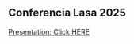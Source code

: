 ## Conferencia Lasa 2025

[Presentation: Click HERE](https://matdknu.github.io/lasa_2025/presentacion.pdf)
